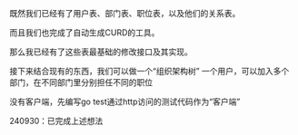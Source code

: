 既然我们已经有了用户表、部门表、职位表，以及他们的关系表。

而且我们也完成了自动生成CURD的工具。

那么我已经有了这些表最基础的修改接口及其实现。

接下来结合现有的东西，我们可以做一个“组织架构树”
一个用户，可以加入多个部门，在不同部门里分别担任不同的职位

没有客户端，先编写go test通过http访问的测试代码作为“客户端”

240930：已完成上述想法
